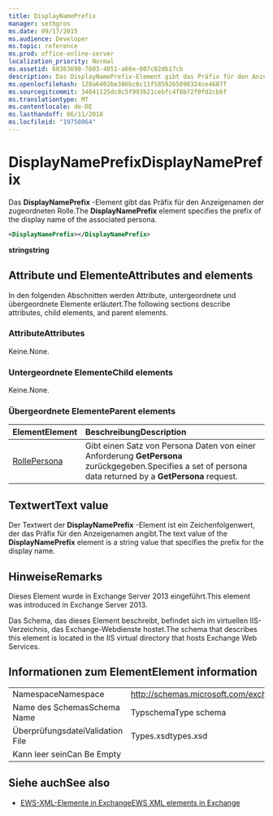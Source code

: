 ```yaml
---
title: DisplayNamePrefix
manager: sethgros
ms.date: 09/17/2015
ms.audience: Developer
ms.topic: reference
ms.prod: office-online-server
localization_priority: Normal
ms.assetid: 60363698-7603-4051-a66e-007c02db17cb
description: Das DisplayNamePrefix-Element gibt das Präfix für den Anzeigenamen der zugeordneten Rolle.
ms.openlocfilehash: 120a6402be386bc0c11f5859265098324ce4687f
ms.sourcegitcommit: 34041125dc8c5f993b21cebfc4f8b72f0fd2cb6f
ms.translationtype: MT
ms.contentlocale: de-DE
ms.lasthandoff: 06/11/2018
ms.locfileid: "19758064"
---
```

# <a name="displaynameprefix"></a><span data-ttu-id="6d83b-103">DisplayNamePrefix</span><span class="sxs-lookup"><span data-stu-id="6d83b-103">DisplayNamePrefix</span></span>

<span data-ttu-id="6d83b-104">Das **DisplayNamePrefix** -Element gibt das Präfix für den Anzeigenamen der zugeordneten Rolle.</span><span class="sxs-lookup"><span data-stu-id="6d83b-104">The **DisplayNamePrefix** element specifies the prefix of the display name of the associated persona.</span></span> 
  
```xml
<DisplayNamePrefix></DisplayNamePrefix>
```

 <span data-ttu-id="6d83b-105">**string**</span><span class="sxs-lookup"><span data-stu-id="6d83b-105">**string**</span></span>
## <a name="attributes-and-elements"></a><span data-ttu-id="6d83b-106">Attribute und Elemente</span><span class="sxs-lookup"><span data-stu-id="6d83b-106">Attributes and elements</span></span>

<span data-ttu-id="6d83b-107">In den folgenden Abschnitten werden Attribute, untergeordnete und übergeordnete Elemente erläutert.</span><span class="sxs-lookup"><span data-stu-id="6d83b-107">The following sections describe attributes, child elements, and parent elements.</span></span>
  
### <a name="attributes"></a><span data-ttu-id="6d83b-108">Attribute</span><span class="sxs-lookup"><span data-stu-id="6d83b-108">Attributes</span></span>

<span data-ttu-id="6d83b-109">Keine.</span><span class="sxs-lookup"><span data-stu-id="6d83b-109">None.</span></span>
  
### <a name="child-elements"></a><span data-ttu-id="6d83b-110">Untergeordnete Elemente</span><span class="sxs-lookup"><span data-stu-id="6d83b-110">Child elements</span></span>

<span data-ttu-id="6d83b-111">Keine.</span><span class="sxs-lookup"><span data-stu-id="6d83b-111">None.</span></span>
  
### <a name="parent-elements"></a><span data-ttu-id="6d83b-112">Übergeordnete Elemente</span><span class="sxs-lookup"><span data-stu-id="6d83b-112">Parent elements</span></span>

|<span data-ttu-id="6d83b-113">**Element**</span><span class="sxs-lookup"><span data-stu-id="6d83b-113">**Element**</span></span>|<span data-ttu-id="6d83b-114">**Beschreibung**</span><span class="sxs-lookup"><span data-stu-id="6d83b-114">**Description**</span></span>|
|:-----|:-----|
|[<span data-ttu-id="6d83b-115">Rolle</span><span class="sxs-lookup"><span data-stu-id="6d83b-115">Persona</span></span>](persona.md) <br/> |<span data-ttu-id="6d83b-116">Gibt einen Satz von Persona Daten von einer Anforderung **GetPersona** zurückgegeben.</span><span class="sxs-lookup"><span data-stu-id="6d83b-116">Specifies a set of persona data returned by a **GetPersona** request.</span></span>  <br/> |
   
## <a name="text-value"></a><span data-ttu-id="6d83b-117">Textwert</span><span class="sxs-lookup"><span data-stu-id="6d83b-117">Text value</span></span>

<span data-ttu-id="6d83b-118">Der Textwert der **DisplayNamePrefix** -Element ist ein Zeichenfolgenwert, der das Präfix für den Anzeigenamen angibt.</span><span class="sxs-lookup"><span data-stu-id="6d83b-118">The text value of the **DisplayNamePrefix** element is a string value that specifies the prefix for the display name.</span></span> 
  
## <a name="remarks"></a><span data-ttu-id="6d83b-119">Hinweise</span><span class="sxs-lookup"><span data-stu-id="6d83b-119">Remarks</span></span>

<span data-ttu-id="6d83b-120">Dieses Element wurde in Exchange Server 2013 eingeführt.</span><span class="sxs-lookup"><span data-stu-id="6d83b-120">This element was introduced in Exchange Server 2013.</span></span>
  
<span data-ttu-id="6d83b-121">Das Schema, das dieses Element beschreibt, befindet sich im virtuellen IIS-Verzeichnis, das Exchange-Webdienste hostet.</span><span class="sxs-lookup"><span data-stu-id="6d83b-121">The schema that describes this element is located in the IIS virtual directory that hosts Exchange Web Services.</span></span>
  
## <a name="element-information"></a><span data-ttu-id="6d83b-122">Informationen zum Element</span><span class="sxs-lookup"><span data-stu-id="6d83b-122">Element information</span></span>

|||
|:-----|:-----|
|<span data-ttu-id="6d83b-123">Namespace</span><span class="sxs-lookup"><span data-stu-id="6d83b-123">Namespace</span></span>  <br/> |http://schemas.microsoft.com/exchange/services/2006/types  <br/> |
|<span data-ttu-id="6d83b-124">Name des Schemas</span><span class="sxs-lookup"><span data-stu-id="6d83b-124">Schema Name</span></span>  <br/> |<span data-ttu-id="6d83b-125">Typschema</span><span class="sxs-lookup"><span data-stu-id="6d83b-125">Type schema</span></span>  <br/> |
|<span data-ttu-id="6d83b-126">Überprüfungsdatei</span><span class="sxs-lookup"><span data-stu-id="6d83b-126">Validation File</span></span>  <br/> |<span data-ttu-id="6d83b-127">Types.xsd</span><span class="sxs-lookup"><span data-stu-id="6d83b-127">types.xsd</span></span>  <br/> |
|<span data-ttu-id="6d83b-128">Kann leer sein</span><span class="sxs-lookup"><span data-stu-id="6d83b-128">Can Be Empty</span></span>  <br/> ||
   
## <a name="see-also"></a><span data-ttu-id="6d83b-129">Siehe auch</span><span class="sxs-lookup"><span data-stu-id="6d83b-129">See also</span></span>

- [<span data-ttu-id="6d83b-130">EWS-XML-Elemente in Exchange</span><span class="sxs-lookup"><span data-stu-id="6d83b-130">EWS XML elements in Exchange</span></span>](ews-xml-elements-in-exchange.md)

